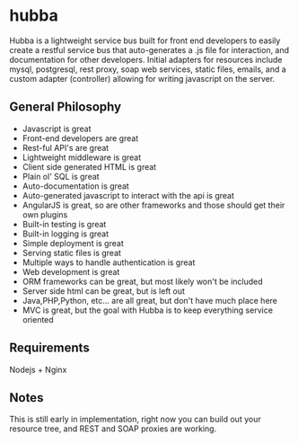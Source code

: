 hubba
=====

Hubba is a lightweight service bus built for front end developers to easily create a restful service bus that auto-generates a .js file for interaction, and documentation for other developers. Initial adapters for resources include mysql, postgresql, rest proxy, soap web services, static files, emails, and a custom adapter (controller) allowing for writing javascript on the server.


General Philosophy
-----

- Javascript is great
- Front-end developers are great
- Rest-ful API's are great
- Lightweight middleware is great
- Client side generated HTML is great
- Plain ol' SQL is great
- Auto-documentation is great
- Auto-generated javascript to interact with the api is great
- AngularJS is great, so are other frameworks and those should get their own plugins
- Built-in testing is great
- Built-in logging is great
- Simple deployment is great
- Serving static files is great
- Multiple ways to handle authentication is great
- Web development is great
- ORM frameworks can be great, but most likely won't be included
- Server side html can be great, but is left out
- Java,PHP,Python, etc... are all great, but don't have much place here
- MVC is great, but the goal with Hubba is to keep everything service oriented


Requirements
-----
Nodejs + Nginx

Notes
-----
This is still early in implementation, right now you can build out your resource tree, and REST and SOAP proxies are working.
